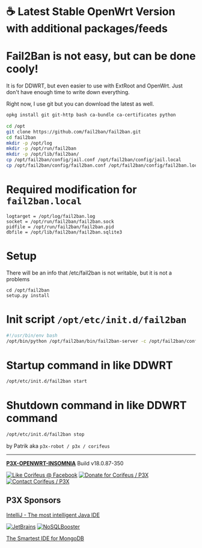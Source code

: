 [//]: #@corifeus-header

# ☕ Latest Stable OpenWrt Version with additional packages/feeds

                        
[//]: #@corifeus-header:end
# Fail2Ban is not easy, but can be done cooly!

It is for DDWRT, but even easier to use with ExtRoot and OpenWrt. Just don't have enough time to write down everything.

Right now, I use git but you can download the latest as well.

```bash
opkg install git git-http bash ca-bundle ca-certificates python  
 
cd /opt 
git clone https://github.com/fail2ban/fail2ban.git 
cd fail2ban 
mkdir -p /opt/log
mkdir -p /opt/run/fail2ban
mkdir -p /opt/lib/fail2ban/
cp /opt/fail2ban/config/jail.conf /opt/fail2ban/config/jail.local
cp /opt/fail2ban/config/fail2ban.conf /opt/fail2ban/config/fail2ban.local

```

# Required modification for ```fail2ban.local```
```
logtarget = /opt/log/fail2ban.log
socket = /opt/run/fail2ban/fail2ban.sock
pidfile = /opt/run/fail2ban/fail2ban.pid
dbfile = /opt/lib/fail2ban/fail2ban.sqlite3
```

# Setup
There will be an info that /etc/fail2ban is not writable, but it is not a problems
```
cd /opt/fail2ban 
setup.py install 
```

# Init script ```/opt/etc/init.d/fail2ban```
```bash
#!/usr/bin/env bash
/opt/bin/python /opt/fail2ban/bin/fail2ban-server -c /opt/fail2ban/config/ $1
```

# Startup command in like DDWRT

```bash
/opt/etc/init.d/fail2ban start
```

# Shutdown command in like DDWRT command
```bash
/opt/etc/init.d/fail2ban stop
```

by Patrik aka ```p3x-robot / p3x / corifeus```

[//]: #@corifeus-footer

---

[**P3X-OPENWRT-INSOMNIA**](https://pages.corifeus.com/openwrt-insomnia) Build v18.0.87-350 

[![Like Corifeus @ Facebook](https://img.shields.io/badge/LIKE-Corifeus-3b5998.svg)](https://www.facebook.com/corifeus.software) [![Donate for Corifeus / P3X](https://img.shields.io/badge/Donate-Corifeus-003087.svg)](https://www.paypal.com/cgi-bin/webscr?cmd=_s-xclick&hosted_button_id=QZVM4V6HVZJW6)  [![Contact Corifeus / P3X](https://img.shields.io/badge/Contact-P3X-ff9900.svg)](https://www.patrikx3.com/en/front/contact) 


## P3X Sponsors

[IntelliJ - The most intelligent Java IDE](https://www.jetbrains.com)
  
[![JetBrains](https://cdn.corifeus.com/assets/svg/jetbrains-logo.svg)](https://www.jetbrains.com/) [![NoSQLBooster](https://cdn.corifeus.com/assets/png/nosqlbooster-70x70.png)](https://www.nosqlbooster.com/)

[The Smartest IDE for MongoDB](https://www.nosqlbooster.com)
  
  
 

[//]: #@corifeus-footer:end